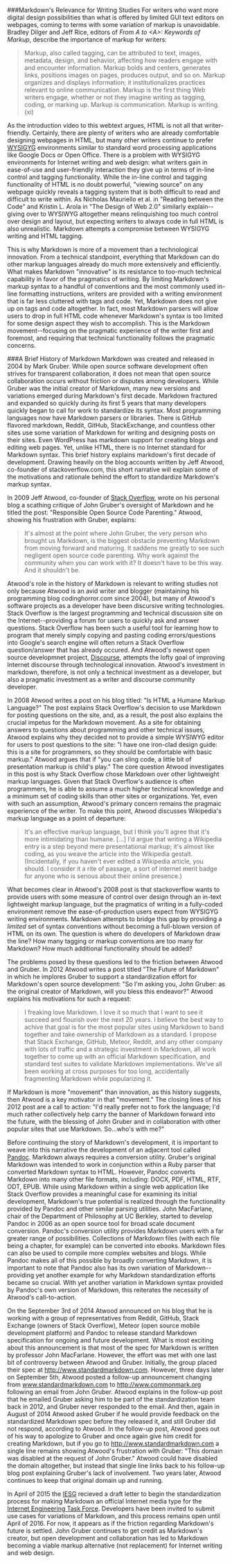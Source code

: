 ###Markdown's Relevance for Writing Studies
For writers who want more digital design possibilities than what is offered by limited GUI text editors on webpages, coming to terms with some variation of markup is unavoidable. Bradley Dilger and Jeff Rice, editors of <i>From A to &lt;A&gt;: Keywords of Markup</i>, describe the importance of markup for writers:

> Markup, also called tagging, can be attributed to text, images, metadata, design, and behavior, affecting how readers engage with and encounter information. Markup bolds and centers, generates links, positions images on pages, produces output, and so on. Markup organizes and displays information; it institutionalizes practices relevant to online communication. Markup is the first thing Web writers engage, whether or not they imagine writing as tagging, coding, or marking up. Markup is communication. Markup is writing. (xi)

As the introduction video to this webtext argues, HTML is not all that writer-friendly. Certainly, there are plenty of writers who are already comfortable designing webpages in HTML, but many other writers continue to prefer [WYSIGYG](https://en.wikipedia.org/wiki/WYSIWYG) environments similar to standard word processing applications like Google Docs or Open Office. There is a problem with WYSIGYG environments for Internet writing and web design: what writers gain in ease-of-use and user-friendly interaction they give up in terms of in-line control and tagging functionality. While the in-line control and tagging functionality of HTML is no doubt powerful, "viewing source" on any webpage quickly reveals a tagging system that is both difficult to read and difficult to write within. As Nicholas Mauriello et al. in "Reading between the Code" and Kristin L. Arola in "The Design of Web 2.0" similarly explain--giving over to WYSIWYG altogether means relinquishing too much control over design and layout, but expecting writers to always code in full HTML is also unrealistic. Markdown attempts a compromise between WYSIGYG writing and HTML tagging.

This is why Markdown is more of a movement than a technological innovation. From a technical standpoint, everything that Markdown can do other markup languages already do much more extensively and efficiently. What makes Markdown "innovative" is its resistance to too-much technical capability in favor of the pragmatics of writing. By limiting Markdown's markup syntax to a handful of conventions and the most commonly used in-line formatting instructions, writers are provided with a writing environment that is far less cluttered with tags and code. Yet, Markdown does not give up on tags and code altogether. In fact, most Markdown parsers will allow users to drop in full HTML code whenever Markdown's syntax is too limited for some design aspect they wish to accomplish. This is the Markdown movement--focusing on the pragmatic experience of the writer first and foremost, and requiring that technical functionality follows the pragmatic concerns.

###A Brief History of Markdown
Markdown was created and released in 2004 by Mark Gruber. While open source software development often strives for transparent collaboration, it does not mean that open source collaboration occurs without friction or disputes among developers. While Gruber was the initial creator of Markdown, many new versions and variations emerged during Markdown's first decade. Markdown fractured and expanded so quickly during its first 5 years that many developers quickly began to call for work to standardize its syntax. Most programming languages now have Markdown parsers or libraries. There is GitHub flavored markdown, Reddit, GitHub, StackExchange, and countless other sites use some variation of Markdown for writing and designing posts on their sites. Even WordPress has markdown support for creating blogs and editing web pages. Yet, unlike HTML, there is no Internet standard for Markdown syntax. This brief history explains markdown's first decade of development. Drawing heavily on the blog accounts written by Jeff Atwood, co-founder of stackoverflow.com, this short narrative will explain some of the motivations and rationale behind the effort to standardize Markdown's markup syntax.

In 2009 Jeff Atwood, co-founder of [Stack Overflow](http://www.stackoverflow.com), wrote on his personal blog a scathing critique of John Gruber's oversight of Markdown and he titled the post: "Responsible Open Source Code Parenting." Atwood, showing his frustration with Gruber, explains:

> It's almost at the point where John Gruber, the very person who brought us Markdown, is the biggest obstacle preventing Markdown from moving forward and maturing. It saddens me greatly to see such negligent open source code parenting. Why work against the community when you can work with it? It doesn't have to be this way. And it shouldn't be.

Atwood's role in the history of Markdown is relevant to writing studies not only because Atwood is an avid writer and blogger (maintaining his programming blog codinghorror.com since 2004), but many of Atwood's software projects as a developer have been discursive writing technologies. Stack Overflow is the largest programming and technical discussion site on the Internet--providing a forum for users to quickly ask and answer questions. Stack Overflow has been such a useful tool for learning how to program that merely simply copying and pasting coding errors/questions into Google's search engine will often return a Stack Overflow question/answer that has already occured. And Atwood's newest open source developmnet project, [Discourse](http://www.discourse.org), attempts the lofty goal of improving Internet discourse through technological innovation. Atwood's investment in markdown, therefore, is not only a technical investment as a developer, but also a pragmatic investment as a writer and discourse community developer.

In 2008 Atwood writes a post on his blog titled: "Is HTML a Humane Markup Language?" The post explains Stack Overflow's decision to use Markdown for posting questions on the site, and, as a result, the post also explains the crucial impetus for the Markdown movement. As a site for obtaining answers to questions about programming and other technical issues, Atwood explains why they decided not to provide a simple WYSIWYG editor for users to post questions to the site: "I have one iron-clad design guide: this is a site for programmers, so they should be comfortable with basic markup." Atwood argues that if "you can sling code, a little bit of presentation markup is child's play." The core question Atwood investigates in this post is why Stack Overflow chose Markdown over other lightweight markup languages. Given that Stack Overflow's audience is often programmers, he is able to assume a much higher technical knowledge and a minimum set of coding skills than other sites or organizations. Yet, even with such an assumption, Atwood's primary concern remains the pragmaic experience of the writer. To make this point, Atwood discusses Wikipedia's markup language as a point of departure:

> It's an effective markup language, but I think you'll agree that it's more intimidating than humane. […] I'd argue that writing a Wikipedia entry is a step beyond mere presentational markup; it's almost like coding, as you weave the article into the Wikipedia gestalt. (Incidentally, if you haven't ever edited a Wikipedia article, you should. I consider it a rite of passage, a sort of internet merit badge for anyone who is serious about their online presence.)

What becomes clear in Atwood's 2008 post is that stackoverflow wants to provide users with some measure of control over design through an in-text lightweight markup language, but the pragmatics of writing in a fully-coded environment remove the ease-of-production users expect from WYSIGYG writing environments. Markdown attempts to bridge this gap by providing a *limited* set of syntax conventions without becoming a full-blown version of HTML on its own. The question is where do developers of Markdown draw the line? How many tagging or markup conventions are too many for Markdown? How much additional functionality should be added?

The problems posed by these questions led to the friction between Atwood and Gruber. In 2012 Atwood writes a post titled "The Future of Markdown" in which he implores Gruber to support a standardization effort for Markdown's open source development: "So I'm asking you, John Gruber: as the original creator of Markdown, will you bless this endeavor?" Atwood explains his motivations for such a request:

> I freaking love Markdown. I love it so much that I want to see it succeed and flourish over the next 20 years. I believe the best way to achive that goal is for the most popular sites using Markdown to band together and take ownership of Markdown
as a standard. I propose that Stack Exchange, GitHub, Meteor, Reddit, and any other company with lots of traffic and a strategic investment in Markdown, all work together to come up with an official Markdown specification, and standard test suites to validate Markdown implementations. We've all been working at cross purposes for too long, accidentally fragmenting Markdown while popularizing it.

If Markdown is more "movement" than innovation, as this history suggests, then Atwood is a key motivator in that "movement." The closing lines of his 2012 post are a call to action: "I'd really prefer not to fork the language; I'd much rather collectively help carry the banner of Markdown forward into the future, with the blessing of John Gruber and in collaboration with other popular sites that use Markdown. So...who's with me?"

Before continuing the story of Markdown's development, it is important to weave into this narrative the development of an adjacent tool called [Pandoc](http://pandoc.org/). Markdown always requires a conversion utility. Gruber's original Markdown was intended to work in conjunction within a Ruby parser that converted Markdown syntax to HTML. However, Pandoc converts Markdown into many other file formats, including: DOCX, PDF, HTML, RTF, ODT, EPUB. While using Markdown within a single web application like Stack Overflow provides a meaningful case for examining its initial development, Markdown's true potential is realized through the functionality provided by Pandoc and other similar parsing utilities. John MacFarlane, chair of the Department of Philosophy at UC Berkley, started to develop Pandoc in 2006 as an open source tool for broad scale document conversion. Pandoc's conversion utility provides Markdown users with a far greater range of possibilities. Collections of Markdown files (with each file being a chapter, for example) can be converted into ebooks. Markdown files can also be used to compile more complex websites and blogs. While Pandoc makes all of this possible by broadly converting Markdown, it is important to note that Pandoc also has its own variation of Markdown--providing yet another example for why Markdown standardization efforts became so crucial. With yet another variation in Markdown syntax provided by Pandoc's own version of Markdown, this reiterates the necessity of Atwood's call-to-action.

On the September 3rd of 2014 Atwood announced on his blog that he is working with a group of representatives from Reddit, GitHub, Stack Exchange (owners of Stack Overflow), Meteor (open source mobile development platform) and Pandoc to release standard Markdown specification for ongoing and future development. What is most exciting about this announcement is that most of the spec for Markdown is written by professor John MacFarlane. However, the effort was met with one last bit of controversy between Atwood and Gruber. Initially, the group placed their spec at <http://www.standardmarkdown.com>. However, three days later on September 5th, Atwood posted a follow-up announcement changing from www.standardmarkdown.com to <http://www.commonmark.org> following an email from John Gruber. Atwood explains in the follow-up post that he emailed Gruber asking him to be part of the standardization team back in 2012, and Gruber never responded to the email. And then, again in August of 2014 Atwood asked Gruber if he would provide feedback on the standardized Markdown spec before they released it, and still Gruber did not respond, according to Atwood. In the follow-up post, Atwood goes out of his way to apologize to Gruber and once again give him credit for creating Markdown, but if you go to <http://www.standardmarkdown.com> a single line remains showing Atwood's frustration with Gruber: "This domain was disabled at the request of John Gruber." Atwood could have disabled the domain altogether, but instead that single line links back to his follow-up blog post explaining Gruber's lack of involvement. Two years later, Atwood continues to keep that original domain up and running.

In April of 2015 the [IESG](https://datatracker.ietf.org/doc/draft-ietf-appsawg-text-markdown/) recieved a draft letter to begin the standardization process for making Markdown an official Internet media type for the [Internet Engineering Task Force](https://en.wikipedia.org/wiki/Internet_Engineering_Task_Force). Developers have been invited to submit use cases for variations of Markdown, and this process remains open until April of 2016. For now, it appears as if the friction regarding Markdown's future is settled. John Gruber continues to get credit as Markdown's creator, but open development and collaboration has led to Markdown becoming a viable markup alternative (not replacement) for Internet writing and web design.
